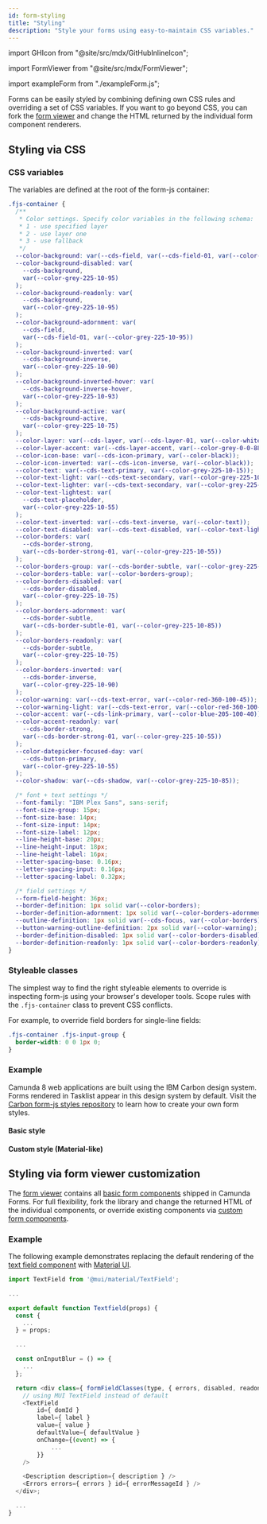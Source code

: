 ```yaml
---
id: form-styling
title: "Styling"
description: "Style your forms using easy-to-maintain CSS variables."
---
```


import GHIcon from "@site/src/mdx/GitHubInlineIcon";

import FormViewer from "@site/src/mdx/FormViewer";

import exampleForm from "./exampleForm.js";

Forms can be easily styled by combining defining own CSS rules and overriding a set of CSS variables. If you want to go beyond CSS, you can fork the [form viewer](https://github.com/bpmn-io/form-js/tree/develop/packages/form-js-viewer) <GHIcon /> and change the HTML returned by the individual form component renderers.

## Styling via CSS

### CSS variables

The variables are defined at the root of the form-js container:

```css
.fjs-container {
  /**
   * Color settings. Specify color variables in the following schema:
   * 1 - use specified layer
   * 2 - use layer one
   * 3 - use fallback 
   */
  --color-background: var(--cds-field, var(--cds-field-01, var(--color-white)));
  --color-background-disabled: var(
    --cds-background,
    var(--color-grey-225-10-95)
  );
  --color-background-readonly: var(
    --cds-background,
    var(--color-grey-225-10-95)
  );
  --color-background-adornment: var(
    --cds-field,
    var(--cds-field-01, var(--color-grey-225-10-95))
  );
  --color-background-inverted: var(
    --cds-background-inverse,
    var(--color-grey-225-10-90)
  );
  --color-background-inverted-hover: var(
    --cds-background-inverse-hover,
    var(--color-grey-225-10-93)
  );
  --color-background-active: var(
    --cds-background-active,
    var(--color-grey-225-10-75)
  );
  --color-layer: var(--cds-layer, var(--cds-layer-01, var(--color-white)));
  --color-layer-accent: var(--cds-layer-accent, var(--color-grey-0-0-88));
  --color-icon-base: var(--cds-icon-primary, var(--color-black));
  --color-icon-inverted: var(--cds-icon-inverse, var(--color-black));
  --color-text: var(--cds-text-primary, var(--color-grey-225-10-15));
  --color-text-light: var(--cds-text-secondary, var(--color-grey-225-10-35));
  --color-text-lighter: var(--cds-text-secondary, var(--color-grey-225-10-45));
  --color-text-lightest: var(
    --cds-text-placeholder,
    var(--color-grey-225-10-55)
  );
  --color-text-inverted: var(--cds-text-inverse, var(--color-text));
  --color-text-disabled: var(--cds-text-disabled, var(--color-text-light));
  --color-borders: var(
    --cds-border-strong,
    var(--cds-border-strong-01, var(--color-grey-225-10-55))
  );
  --color-borders-group: var(--cds-border-subtle, var(--color-grey-225-10-85));
  --color-borders-table: var(--color-borders-group);
  --color-borders-disabled: var(
    --cds-border-disabled,
    var(--color-grey-225-10-75)
  );
  --color-borders-adornment: var(
    --cds-border-subtle,
    var(--cds-border-subtle-01, var(--color-grey-225-10-85))
  );
  --color-borders-readonly: var(
    --cds-border-subtle,
    var(--color-grey-225-10-75)
  );
  --color-borders-inverted: var(
    --cds-border-inverse,
    var(--color-grey-225-10-90)
  );
  --color-warning: var(--cds-text-error, var(--color-red-360-100-45));
  --color-warning-light: var(--cds-text-error, var(--color-red-360-100-92));
  --color-accent: var(--cds-link-primary, var(--color-blue-205-100-40));
  --color-accent-readonly: var(
    --cds-border-strong,
    var(--cds-border-strong-01, var(--color-grey-225-10-55))
  );
  --color-datepicker-focused-day: var(
    --cds-button-primary,
    var(--color-grey-225-10-55)
  );
  --color-shadow: var(--cds-shadow, var(--color-grey-225-10-85));

  /* font + text settings */
  --font-family: "IBM Plex Sans", sans-serif;
  --font-size-group: 15px;
  --font-size-base: 14px;
  --font-size-input: 14px;
  --font-size-label: 12px;
  --line-height-base: 20px;
  --line-height-input: 18px;
  --line-height-label: 16px;
  --letter-spacing-base: 0.16px;
  --letter-spacing-input: 0.16px;
  --letter-spacing-label: 0.32px;

  /* field settings */
  --form-field-height: 36px;
  --border-definition: 1px solid var(--color-borders);
  --border-definition-adornment: 1px solid var(--color-borders-adornment);
  --outline-definition: 1px solid var(--cds-focus, var(--color-borders));
  --button-warning-outline-definition: 2px solid var(--color-warning);
  --border-definition-disabled: 1px solid var(--color-borders-disabled);
  --border-definition-readonly: 1px solid var(--color-borders-readonly);
}
```

### Styleable classes

The simplest way to find the right styleable elements to override is inspecting form-js using your browser's developer tools. Scope rules with the `.fjs-container` class to prevent CSS conflicts.

For example, to override field borders for single-line fields:

```css
.fjs-container .fjs-input-group {
  border-width: 0 0 1px 0;
}
```

### Example

Camunda 8 web applications are built using the IBM Carbon design system. Forms rendered in Tasklist appear in this design system by default. Visit the [Carbon form-js styles repository](https://github.com/bpmn-io/form-js/tree/develop/packages/form-js-carbon-styles) <GHIcon /> to learn how to create your own form styles.

<div style={ { display: 'flex', gap: '8px', flexWrap: 'wrap' } }>

<div style={ { width: '450px' } } >
<h4>Basic style</h4>
<FormViewer schema={ exampleForm } />
</div>

<div style={ { width: '450px' } } >
<h4>Custom style (Material-like)</h4>
<FormViewer customClass="materialized" schema={ exampleForm } />
</div>

</div>

## Styling via form viewer customization

The [form viewer](https://github.com/bpmn-io/form-js/tree/develop/packages/form-js-viewer) <GHIcon /> contains all [basic form components](https://github.com/bpmn-io/form-js/tree/develop/packages/form-js-viewer/src/render/components/form-fields) <GHIcon /> shipped in Camunda Forms. For full flexibility, fork the library and change the returned HTML of the individual components, or override existing components via [custom form components](02-custom-components.md).

### Example

The following example demonstrates replacing the default rendering of the [text field component](https://github.com/bpmn-io/form-js/blob/develop/packages/form-js-viewer/src/render/components/form-fields/Textfield.js) <GHIcon /> with [Material UI](https://mui.com/material-ui/react-text-field/).

```js title="packages/form-js-viewer/src/render/components/form-fields/Textfield.js"
import TextField from '@mui/material/TextField';

...

export default function Textfield(props) {
  const {
    ...
  } = props;

  ...

  const onInputBlur = () => {
    ...
  };

  return <div class={ formFieldClasses(type, { errors, disabled, readonly }) }>
    // using MUI TextField instead of default
    <TextField
        id={ domId }
        label={ label }
        value={ value }
        defaultValue={ defaultValue }
        onChange={(event) => {
            ...
        }}
    />

    <Description description={ description } />
    <Errors errors={ errors } id={ errorMessageId } />
  </div>;

  ...
}
```
